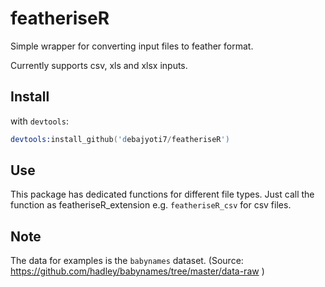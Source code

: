 

# featheriseR

Simple wrapper for converting input files to feather format.

Currently supports csv, xls and xlsx inputs.


## Install

with `devtools`:

```S
devtools:install_github('debajyoti7/featheriseR')
```

## Use


This package has dedicated functions for different file types.
Just call the function as featheriseR_extension e.g. `featheriseR_csv` for csv files.

## Note

The data for examples is the `babynames` dataset. (Source: https://github.com/hadley/babynames/tree/master/data-raw )
